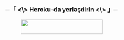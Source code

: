 <h3 align="center">
      ─「 <\> Heroku-da yerləşdirin <\> 」─
</h3>

<p align="center"><a href="https://dashboard.heroku.com/new?template=https://github.com/AliyevRiad/SaybuMusicBot"> <img src="https://img.shields.io/badge/Deploy%20On%20Heroku-black?style=for-the-badge&logo=heroku" width="220" height="38.45"/></a></p>
